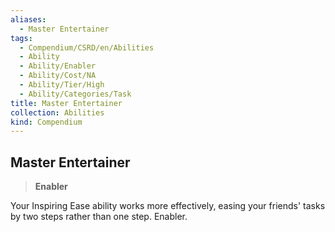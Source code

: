 ```yaml
---
aliases:
  - Master Entertainer
tags:
  - Compendium/CSRD/en/Abilities
  - Ability
  - Ability/Enabler
  - Ability/Cost/NA
  - Ability/Tier/High
  - Ability/Categories/Task
title: Master Entertainer
collection: Abilities
kind: Compendium
---
```

## Master Entertainer  
>**Enabler**
  
Your Inspiring Ease ability works more effectively, easing your friends' tasks by two steps rather than one step. Enabler.